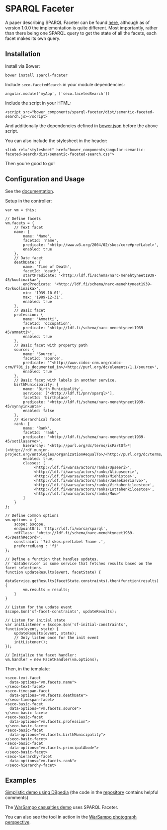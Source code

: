 # SPARQL Faceter

A paper describing SPARQL Faceter can be found [here](http://seco.cs.aalto.fi/publications/2016/koho-et-al-sparql-faceter.pdf),
although as of version 1.0.0 the implementation is quite different.
Most importantly, rather than there being one SPARQL query to get the state of all the facets,
each facet makes its own query.

## Installation

Install via Bower:

`bower install sparql-faceter`

Include `seco.facetedSearch` in your module dependencies:

```
angular.module('myApp', ['seco.facetedSearch'])
```

Include the script in your HTML:

```
<script src="bower_components/sparql-faceter/dist/semantic-faceted-search.js></script>
```

And additionally the dependencies defined in [bower.json](bower.json) before the above script.

You can also include the stylesheet in the header:

```
<link rel="stylesheet" href="bower_components/angular-semantic-faceted-search/dist/semantic-faceted-search.css">
```

Then you're good to go!

## Configuration and Usage

See the [documentation](http://semanticcomputing.github.io/angular-semantic-faceted-search/#).

Setup in the controller:

```
var vm = this;

// Define facets
vm.facets = {
    // Text facet
    name: {
        name: 'Name',
        facetId: 'name',
        predicate: '<http://www.w3.org/2004/02/skos/core#prefLabel>',
        enabled: true
    },
    // Date facet
    deathDate: {
        name: 'Time of Death',
        facetId: 'death',
        startPredicate: '<http://ldf.fi/schema/narc-menehtyneet1939-45/kuolinaika>',
        endPredicate: '<http://ldf.fi/schema/narc-menehtyneet1939-45/kuolinaika>',
        min: '1939-10-01',
        max: '1989-12-31',
        enabled: true
    },
    // Basic facet
    profession: {
        name: 'Ammatti',
        facetId: 'occupation',
        predicate: '<http://ldf.fi/schema/narc-menehtyneet1939-45/ammatti>',
        enabled: true
    },
    // Basic facet with property path
    source: {
        name: 'Source',
        facetId: 'source',
        predicate: '^<http://www.cidoc-crm.org/cidoc-crm/P70i_is_documented_in>/<http://purl.org/dc/elements/1.1/source>',
        enabled: true
    },
    // Basic facet with labels in another service.
    birthMunicipality: {
        name: 'Birth Municipality',
        services: ['<http://ldf.fi/pnr/sparql>'],
        facetId: 'birthplace',
        predicate: '<http://ldf.fi/schema/narc-menehtyneet1939-45/synnyinkunta>',
        enabled: false
    },
    // Hierarchical facet
    rank: {
        name: 'Rank',
        facetId: 'rank',
        predicate: '<http://ldf.fi/schema/narc-menehtyneet1939-45/sotilasarvo>',
        hierarchy: '<http://purl.org/dc/terms/isPartOf>*|(<http://rdf.muninn-project.org/ontologies/organization#equalTo>/<http://purl.org/dc/terms/isPartOf>*)',
        enabled: true,
        classes: [
            '<http://ldf.fi/warsa/actors/ranks/Upseeri>',
            '<http://ldf.fi/warsa/actors/ranks/Aliupseeri>',
            '<http://ldf.fi/warsa/actors/ranks/Miehistoe>',
            '<http://ldf.fi/warsa/actors/ranks/Jaeaekaeriarvo>',
            '<http://ldf.fi/warsa/actors/ranks/Virkahenkiloestoe>',
            '<http://ldf.fi/warsa/actors/ranks/Lottahenkiloestoe>',
            '<http://ldf.fi/warsa/actors/ranks/Muu>'
        ]
    }
};

// Define common options
vm.options = {
    scope: $scope,
    endpointUrl: 'http://ldf.fi/warsa/sparql',
    rdfClass: '<http://ldf.fi/schema/narc-menehtyneet1939-45/DeathRecord>',
    constraint: '?id skos:prefLabel ?name .',
    preferredLang : 'fi'
};

// Define a function that handles updates.
// 'dataService' is some service that fetches results based on the facet selections.
function updateResults(event, facetState) {
    dataService.getResults(facetState.constraints).then(function(results) {
        vm.results = results;
    }
}

// Listen for the update event
$scope.$on('sf-facet-constraints', updateResults);

// Listen for initial state
var initListener = $scope.$on('sf-initial-constraints', function(event, state) {
    updateResults(event, state);
    // Only listen once for the init event
    initListener();
});

// Initialize the facet handler:
vm.handler = new FacetHandler(vm.options);
```

Then, in the template:

```
<seco-text-facet
  data-options="vm.facets.name">
</seco-text-facet>
<seco-timespan-facet
  data-options="vm.facets.deathDate">
</seco-timespan-facet>
<seco-basic-facet
  data-options="vm.facets.source">
</seco-basic-facet>
<seco-basic-facet
  data-options="vm.facets.profession">
</seco-basic-facet>
<seco-basic-facet
  data-options="vm.facets.birthMunicipality">
</seco-basic-facet>
<seco-basic-facet
  data-options="vm.facets.principalAbode">
</seco-basic-facet>
<seco-hierarchy-facet
  data-options="vm.facets.rank">
</seco-hierarchy-facet>
```

## Examples
[Simplistic demo using DBpedia](http://semanticcomputing.github.io/sparql-faceter-dbpedia-demo/#)
(the code in the [repository](https://github.com/SemanticComputing/sparql-faceter-dbpedia-demo) contains helpful comments)

The [WarSampo casualties demo](https://github.com/SemanticComputing/casualties-demo) uses SPARQL Faceter.

You can also see the tool in action in the [WarSampo photograph perspective](http://www.sotasampo.fi/en/photographs).
